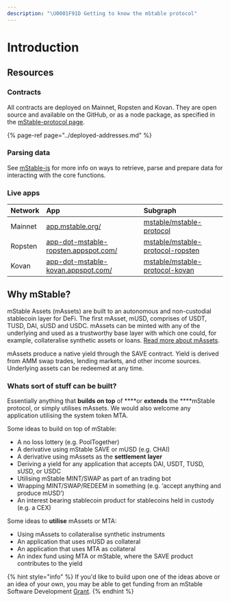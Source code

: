 ```yaml
---
description: "\U0001F91D Getting to know the mStable protocol"
---
```


# Introduction

## Resources

### **Contracts**

All contracts are deployed on Mainnet, Ropsten and Kovan. They are open source and available on the GitHub, or as a node package, as specified in the [mStable-protocol page](../integrating-mstable/).

{% page-ref page="../deployed-addresses.md" %}

### Parsing data

See [mStable-js](../mstable-js.md) for more info on ways to retrieve, parse and prepare data for interacting with the core functions.

### Live apps

| Network | App | Subgraph |
| :--- | :--- | :--- |
| Mainnet | [app.mstable.org/](https://app.mstable.org/) | [mstable/mstable-protocol](https://thegraph.com/explorer/subgraph/mstable/mstable-protocol) |
| Ropsten | [app-dot-mstable-ropsten.appspot.com/](http://app-dot-mstable-ropsten.appspot.com/) | [mstable/mstable-protocol-ropsten](https://thegraph.com/explorer/subgraph/mstable/mstable-protocol-ropsten) |
| Kovan | [app-dot-mstable-kovan.appspot.com/](https://app-dot-mstable-kovan.appspot.com/) | [mstable/mstable-protocol-kovan](https://thegraph.com/explorer/subgraph/mstable/mstable-protocol-kovan) |

## Why mStable?

mStable Assets \(mAssets\) are built to an autonomous and non-custodial stablecoin layer for DeFi. The first mAsset, mUSD, comprises of USDT, TUSD, DAI, sUSD and USDC. mAssets can be minted with any of the underlying and used as a trustworthy base layer with which one could, for example, collateralise synthetic assets or loans. [Read more about mAssets](https://docs.mstable.org/mstable-assets/massets).

mAssets produce a native yield through the SAVE contract. Yield is derived from AMM swap trades, lending markets, and other income sources. Underlying assets can be redeemed at any time.

### Whats sort of stuff can be built? <a id="bb4f"></a>

Essentially anything that **builds on top** of ****or **extends** the ****mStable protocol, or simply utilises mAssets. We would also welcome any application utilising the system token MTA.

Some ideas to build on top of mStable:

* A no loss lottery \(e.g. PoolTogether\)
* A derivative using mStable SAVE or mUSD \(e.g. CHAI\)
* A derivative using mAssets as the **settlement** **layer**
* Deriving a yield for any application that accepts DAI, USDT, TUSD, sUSD, or USDC
* Utilising mStable MINT/SWAP as part of an trading bot
* Wrapping MINT/SWAP/REDEEM in something \(e.g. ‘accept anything and produce mUSD’\)
* An interest bearing stablecoin product for stablecoins held in custody \(e.g. a CEX\)

Some ideas to **utilise** mAssets or MTA:

* Using mAssets to collateralise synthetic instruments
* An application that uses mUSD as collateral
* An application that uses MTA as collateral
* An index fund using MTA or mStable, where the SAVE product contributes to the yield

{% hint style="info" %}
If you'd like to build upon one of the ideas above or an idea of your own, you may be able to get funding from an mStable Software Development [Grant](../../meta-rewards-1/grants-program.md).
{% endhint %}

